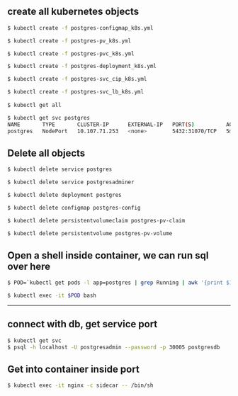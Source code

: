 ## create all kubernetes objects
```bash
$ kubectl create -f postgres-configmap_k8s.yml

$ kubectl create -f postgres-pv_k8s.yml

$ kubectl create -f postgres-pvc_k8s.yml

$ kubectl create -f postgres-deployment_k8s.yml 

$ kubectl create -f postgres-svc_cip_k8s.yml

$ kubectl create -f postgres-svc_lb_k8s.yml
 
$ kubectl get all

$ kubectl get svc postgres
NAME       TYPE       CLUSTER-IP      EXTERNAL-IP   PORT(S)          AGE
postgres   NodePort   10.107.71.253   <none>        5432:31070/TCP   5m
```

## Delete all objects
```bash
$ kubectl delete service postgres

$ kubectl delete service postgresadminer

$ kubectl delete deployment postgres

$ kubectl delete configmap postgres-config

$ kubectl delete persistentvolumeclaim postgres-pv-claim

$ kubectl delete persistentvolume postgres-pv-volume
```



## Open a shell inside container, we can run sql over here
```bash
$ POD=`kubectl get pods -l app=postgres | grep Running | awk '{print $1}'`

$ kubectl exec -it $POD bash
```
----------------------
## connect with db, get service port 
```bash
$ kubectl get svc
$ psql -h localhost -U postgresadmin --password -p 30005 postgresdb
```

## Get into container inside port 
```bash
$ kubectl exec -it nginx -c sidecar -- /bin/sh
```